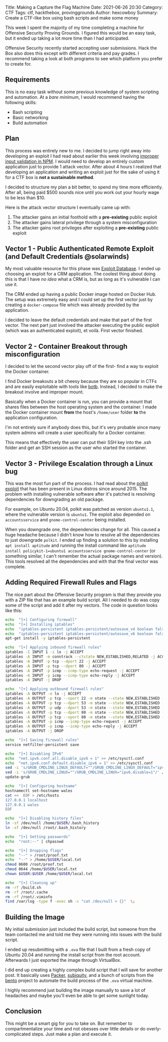 Title: Making a Capture the Flag Machine
Date: 2021-06-26 20:30
Category: CTF
Tags: ctf, hackthebox, provinggrounds
Author: hexcowboy
Summary: Create a CTF-like box using bash scripts and make some money

This week I spent the majority of my time completing a machine for Offensive Security Proving Grounds. I figured this would be an easy task, but it ended up taking a lot more time than I had anticipated.

Offensive Security recently started accepting user submissions. Hack the Box also does this except with different criteria and pay grades. I recommend taking a look at both programs to see which platform you prefer to create for.

## Requirements

This is no easy task without some previous knowledge of system scripting and automation. At a *bare minimum*, I would recommend having the following skills:

- Bash scripting
- Basic networking
- Build automation

## Plan

This process was entirely new to me. I decided to jump right away into developing an exploit I had read about earlier this week involving [improper input validation in NPM](https://sick.codes/sick-2021-011).  I would need to develop an entirely custom application just to provide 1 attack vector. After about 4 hours I realized that developing an application and writing an exploit just for the sake of using it for a CTF box is **not a sustainable method**.

I decided to structure my plan a bit better, to spend my time more efficiently. After all, being paid $500 sounds nice until you work out your hourly wage to be less than $10.

Here is the attack vector structure I eventually came up with:

1. The attacker gains an initial foothold with a **pre-existing** public exploit
2. The attacker gains lateral privilege through a system misconfiguration
3. The attacker gains root privileges after exploiting a **pre-existing** public exploit

## Vector 1 - Public Authenticated Remote Exploit (and Default Credentials @solarwinds)

My most valuable resource for this phase was [Exploit Database](https://www.exploit-db.com/). I ended up choosing an exploit for a CRM application. The coolest thing about doing this is that I have *no idea* what a CRM is, but as long as it's vulnerable I can use it.

The CRM ended up having a public Docker image hosted on Docker Hub. The setup was extremely easy and I could set up the first vector just by creating a `docker-compose` file which was already provided by the application.

I decided to leave the default credentials and make that part of the first vector. The next part just involved the attacker executing the public exploit (which was an authenticated exploit), et voilà. First vector finished.

## Vector 2 - Container Breakout through misconfiguration

I decided to let the second vector play off of the first- find a way to exploit the Docker container.

I find Docker breakouts a bit cheesy because they are so popular in CTFs and are easily exploitable with tools like [botb](https://github.com/brompwnie/botb). Instead, I decided to make the breakout involve and improper mount.

Basically when a Docker container is run, you can provide a mount that shares files between the host operating system and the container. I made the Docker container mount **from** the host's `/home/user` folder **to** the application configuration.

I'm not entirely sure if anybody does this, but it's very probable since many system admins will create a user specifically for a Docker container.

This means that effectively the user can put their SSH key into the .ssh folder and get an SSH session as the user who started the container.

## Vector 3 - Privilege Escalation through a Linux bug

This was the most fun part of the process. I had read about the [polkit exploit](https://github.blog/2021-06-10-privilege-escalation-polkit-root-on-linux-with-bug/) that has been present in Linux distros since around 2015. The problem with installing vulnerable software after it's patched is resolving dependencies for downgrading an old package.

For example, on Ubuntu 20.04, polkit was patched as version `ubuntu1.1`, where the vulnerable version is `ubuntu1`. The exploit also depended on `accountsservice` and `gnome-control-center` being installed.

When you downgrade one, the dependencies change for all. This caused a huge headache because I didn't know how to resolve all the dependencies to just downgrade `polkit`. I ended up finding a solution to this by installing `apt install aptitude` and running the install command like `aptitude install policykit-1=ubuntu1 accountsservice gnome-control-center` (or something similar, I can't remember the actual package names and version). This tools resolved all the dependencies and with that the final vector was complete.

## Adding Required Firewall Rules and Flags

The nice part about the Offensive Security program is that they provide you with a ZIP file that has an example build script. All I needed to do was copy some of the script and add it after my vectors. The code in question looks like this:

```bash
echo  "[+] Configuring firewall"
echo  "[+] Installing iptables"
echo  "iptables-persistent iptables-persistent/autosave_v4 boolean false" | debconf-set-selections
echo  "iptables-persistent iptables-persistent/autosave_v6 boolean false" | debconf-set-selections
apt-get install -y iptables-persistent

echo  "[+] Applying inbound firewall rules"
iptables -I INPUT 1 -i lo -j ACCEPT
iptables -A INPUT -m conntrack --ctstate NEW,ESTABLISHED,RELATED -j ACCEPT
iptables -A INPUT -p tcp --dport 22 -j ACCEPT
iptables -A INPUT -p tcp --dport 80 -j ACCEPT
iptables -A INPUT -p icmp --icmp-type echo-request -j ACCEPT
iptables -A INPUT -p icmp --icmp-type echo-reply -j ACCEPT
iptables -A INPUT -j DROP

echo  "[+] Applying outbound firewall rules"
iptables -A OUTPUT -o lo -j ACCEPT
iptables -A OUTPUT -p tcp --sport 22 -m state --state NEW,ESTABLISHED -j ACCEPT
iptables -A OUTPUT -p tcp --dport 53 -m state --state NEW,ESTABLISHED -j ACCEPT
iptables -A OUTPUT -p udp --dport 53 -m state --state NEW,ESTABLISHED -j ACCEPT
iptables -A OUTPUT -p tcp --dport 80 -m state --state NEW,ESTABLISHED -j ACCEPT
iptables -A OUTPUT -p tcp --sport 80 -m state --state NEW,ESTABLISHED -j ACCEPT
iptables -A OUTPUT -p icmp --icmp-type echo-request -j ACCEPT
iptables -A OUTPUT -p icmp --icmp-type echo-reply -j ACCEPT
iptables -A OUTPUT -j DROP

echo  "[+] Saving firewall rules"
service netfilter-persistent save

echo  "[+] Disabling IPv6"
echo  "net.ipv6.conf.all.disable_ipv6 = 1" >> /etc/sysctl.conf
echo  "net.ipv6.conf.default.disable_ipv6 = 1" >> /etc/sysctl.conf
sed -i 's/GRUB_CMDLINE_LINUX_DEFAULT=""/GRUB_CMDLINE_LINUX_DEFAULT="ipv6.disable=1"/' /etc/default/grub
sed -i 's/GRUB_CMDLINE_LINUX=""/GRUB_CMDLINE_LINUX="ipv6.disable=1"/' /etc/default/grub
update-grub

echo  "[+] Configuring hostname"
hostnamectl set-hostname wales
cat <<  EOF > /etc/hosts
127.0.0.1 localhost
127.0.0.1 wales
EOF

echo  "[+] Disabling history files"
ln -sf /dev/null /home/$USER/.bash_history
ln -sf /dev/null /root/.bash_history

echo  "[+] Setting passwords"
echo  "root:--" | chpasswd

echo  "[+] Dropping flags"
echo  "--" > /root/proof.txt
echo  "--" > /home/$USER/local.txt
chmod 0600 /root/proof.txt
chmod 0644 /home/$USER/local.txt
chown $USER:$USER /home/$USER/local.txt

echo  "[+] Cleaning up"
rm -rf /build.sh
rm -rf /root/.cache
rm -rf /root/.viminfo
find /var/log -type f -exec sh -c "cat /dev/null > {}"  \;
```

## Building the Image

My initial submission just included the build script, but someone from the team contacted me and told me they were running into issues with the build script.

I ended up resubmitting with a `.ova` file that I built from a fresh copy of Ubuntu 20.04 and running the install script from the root account. Afterwards I just exported the image through VirtualBox.

I did end up creating a highly complex build script that I will save for another post. It basically uses [Packer](https://github.com/hashicorp/packer), [subiquity](https://github.com/canonical/subiquity), and a bunch of scripts from the [bento](https://github.com/chef/bento) project to automate the build process of the `.ova` virtual machine.

I highly recommend just building the image manually to save a lot of headaches and maybe you'll even be able to get some sunlight today.

## Conclusion

This might be a smart gig for you to take on. But remember to compartmentalize your time and not obesses over little details or do overly-complicated steps. Just make a plan and execute it.

